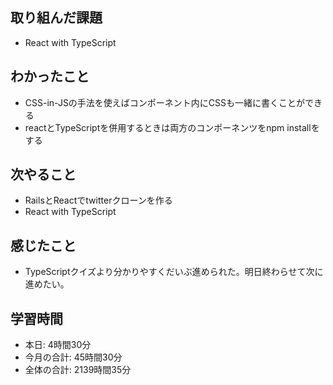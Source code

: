 ## 取り組んだ課題
- React with TypeScript
## わかったこと
- CSS-in-JSの手法を使えばコンポーネント内にCSSも一緒に書くことができる
- reactとTypeScriptを併用するときは両方のコンポーネンツをnpm installをする
## 次やること
- RailsとReactでtwitterクローンを作る
- React with TypeScript
## 感じたこと
- TypeScriptクイズより分かりやすくだいぶ進められた。明日終わらせて次に進めたい。
## 学習時間
- 本日: 4時間30分
- 今月の合計: 45時間30分
- 全体の合計: 2139時間35分
